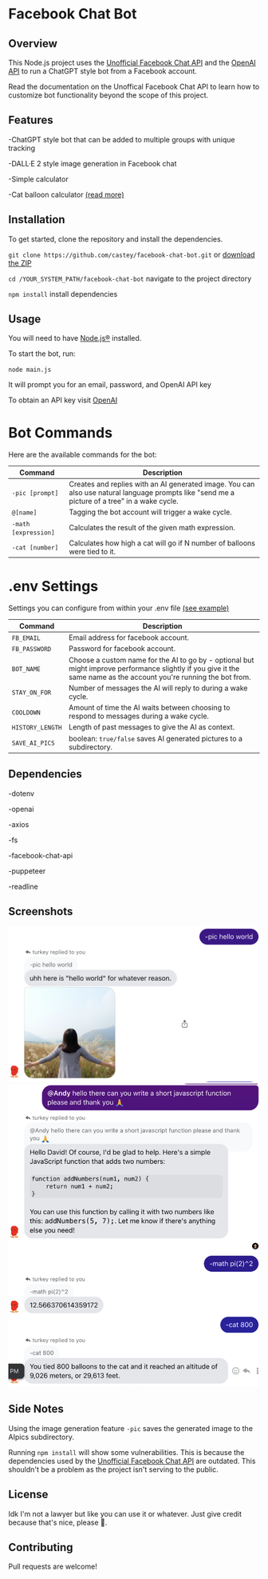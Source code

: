 # Facebook Chat Bot
## Overview
This Node.js project uses the [Unofficial Facebook Chat API](https://github.com/Schmavery/facebook-chat-api) and the [OpenAI API](https://platform.openai.com/docs/introduction) to run a ChatGPT style bot from a Facebook account.   

Read the documentation on the Unoffical Facebook Chat API to learn how to customize bot functionality beyond the scope of this project.

## Features
-ChatGPT style bot that can be added to multiple groups with unique tracking

-DALL·E 2 style image generation in Facebook chat

-Simple calculator 

-Cat balloon calculator [(read more)](https://chat.openai.com/share/78a0be68-9623-41f9-8564-3085aae512c4)

## Installation
To get started, clone the repository and install the dependencies.

`git clone https://github.com/castey/facebook-chat-bot.git` or [download the ZIP](https://github.com/castey/facebook-chat-bot/archive/refs/heads/main.zip)

`cd /YOUR_SYSTEM_PATH/facebook-chat-bot` navigate to the project directory 

`npm install` install dependencies 

## Usage

You will need to have [Node.js®](https://nodejs.org/en) installed.

To start the bot, run:

`node main.js`

It will prompt you for an email, password, and OpenAI API key

To obtain an API key visit [OpenAI](https://platform.openai.com/)

# Bot Commands

Here are the available commands for the bot:

| Command                 | Description                                               |
|-------------------------|-----------------------------------------------------------|
| `-pic [prompt]`         | Creates and replies with an AI generated image. You can also use natural language prompts like "send me a picture of a tree" in a wake cycle. |
| `@[name]`               | Tagging the bot account will trigger a wake cycle.        |
| `-math [expression]`    | Calculates the result of the given math expression.       |
| `-cat [number]`         | Calculates how high a cat will go if N number of balloons were tied to it. |

# .env Settings

Settings you can configure from within your .env file [(see example)](https://github.com/castey/facebook-chat-bot/blob/main/.env.example)

| Command                 | Description                                               |
|-------------------------|-----------------------------------------------------------|
| `FB_EMAIL`              | Email address for facebook account. |
| `FB_PASSWORD`           | Password for facebook account.      |
| `BOT_NAME`              | Choose a custom name for the AI to go by - optional but might improve performance slightly if you give it the same name as the account you're running the bot from. |
| `STAY_ON_FOR`           | Number of messages the AI will reply to during a wake cycle. |
| `COOLDOWN`              | Amount of time the AI waits between choosing to respond to messages during a wake cycle. |
| `HISTORY_LENGTH`        | Length of past messages to give the AI as context. |
| `SAVE_AI_PICS`          | boolean: `true/false` saves AI generated pictures to a subdirectory. |

## Dependencies

-dotenv

-openai

-axios

-fs

-facebook-chat-api

-puppeteer

-readline

## Screenshots

![Example Image](AIpics/pic.png)
![Example Image](AIpics/bot.png)

## Side Notes

Using the image generation feature `-pic` saves the generated image to the AIpics subdirectory. 

Running `npm install` will show some vulnerabilities. This is because the dependencies used by the [Unofficial Facebook Chat API](https://github.com/Schmavery/facebook-chat-api) are outdated. This shouldn't be a problem as the project isn't serving to the public.
 
## License
Idk I'm not a lawyer but like you can use it or whatever. Just give credit because that's nice, please 🥹.

## Contributing
Pull requests are welcome!